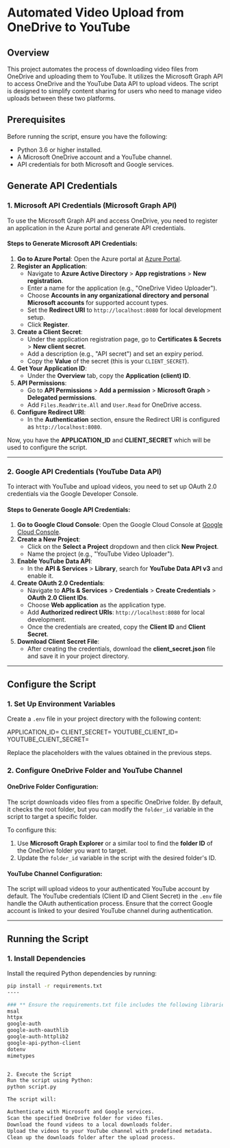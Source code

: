 # **Automated Video Upload from OneDrive to YouTube**

## **Overview**

This project automates the process of downloading video files from OneDrive and uploading them to YouTube. It utilizes the Microsoft Graph API to access OneDrive and the YouTube Data API to upload videos. The script is designed to simplify content sharing for users who need to manage video uploads between these two platforms.

## **Prerequisites**

Before running the script, ensure you have the following:
- Python 3.6 or higher installed.
- A Microsoft OneDrive account and a YouTube channel.
- API credentials for both Microsoft and Google services.

## **Generate API Credentials**

### **1. Microsoft API Credentials (Microsoft Graph API)**

To use the Microsoft Graph API and access OneDrive, you need to register an application in the Azure portal and generate API credentials.

#### **Steps to Generate Microsoft API Credentials:**

1. **Go to Azure Portal**: Open the Azure portal at [Azure Portal](https://portal.azure.com/).
2. **Register an Application**:
    - Navigate to **Azure Active Directory** > **App registrations** > **New registration**.
    - Enter a name for the application (e.g., "OneDrive Video Uploader").
    - Choose **Accounts in any organizational directory and personal Microsoft accounts** for supported account types.
    - Set the **Redirect URI** to `http://localhost:8080` for local development setup.
    - Click **Register**.
3. **Create a Client Secret**:
    - Under the application registration page, go to **Certificates & Secrets** > **New client secret**.
    - Add a description (e.g., "API secret") and set an expiry period.
    - Copy the **Value** of the secret (this is your `CLIENT_SECRET`).
4. **Get Your Application ID**:
    - Under the **Overview** tab, copy the **Application (client) ID**.
5. **API Permissions**:
    - Go to **API Permissions** > **Add a permission** > **Microsoft Graph** > **Delegated permissions**.
    - Add `Files.ReadWrite.All` and `User.Read` for OneDrive access.
6. **Configure Redirect URI**:
    - In the **Authentication** section, ensure the Redirect URI is configured as `http://localhost:8080`.

Now, you have the **APPLICATION_ID** and **CLIENT_SECRET** which will be used to configure the script.

---

### **2. Google API Credentials (YouTube Data API)**

To interact with YouTube and upload videos, you need to set up OAuth 2.0 credentials via the Google Developer Console.

#### **Steps to Generate Google API Credentials:**

1. **Go to Google Cloud Console**: Open the Google Cloud Console at [Google Cloud Console](https://console.cloud.google.com/).
2. **Create a New Project**:
    - Click on the **Select a Project** dropdown and then click **New Project**.
    - Name the project (e.g., "YouTube Video Uploader").
3. **Enable YouTube Data API**:
    - In the **API & Services** > **Library**, search for **YouTube Data API v3** and enable it.
4. **Create OAuth 2.0 Credentials**:
    - Navigate to **APIs & Services** > **Credentials** > **Create Credentials** > **OAuth 2.0 Client IDs**.
    - Choose **Web application** as the application type.
    - Add **Authorized redirect URIs**: `http://localhost:8080` for local development.
    - Once the credentials are created, copy the **Client ID** and **Client Secret**.
5. **Download Client Secret File**:
    - After creating the credentials, download the **client_secret.json** file and save it in your project directory.

---

## **Configure the Script**

### **1. Set Up Environment Variables**

Create a `.env` file in your project directory with the following content:

APPLICATION_ID=<Your Microsoft Application ID> CLIENT_SECRET=<Your Microsoft Client Secret> YOUTUBE_CLIENT_ID=<Your YouTube Client ID> YOUTUBE_CLIENT_SECRET=<Your YouTube Client Secret>


Replace the placeholders with the values obtained in the previous steps.

### **2. Configure OneDrive Folder and YouTube Channel**

#### **OneDrive Folder Configuration:**

The script downloads video files from a specific OneDrive folder. By default, it checks the root folder, but you can modify the `folder_id` variable in the script to target a specific folder.

To configure this:
1. Use **Microsoft Graph Explorer** or a similar tool to find the **folder ID** of the OneDrive folder you want to target.
2. Update the `folder_id` variable in the script with the desired folder's ID.

#### **YouTube Channel Configuration:**

The script will upload videos to your authenticated YouTube account by default. The YouTube credentials (Client ID and Client Secret) in the `.env` file handle the OAuth authentication process. Ensure that the correct Google account is linked to your desired YouTube channel during authentication.

---

## **Running the Script**

### **1. Install Dependencies**

Install the required Python dependencies by running:

```bash
pip install -r requirements.txt
----

### ** Ensure the requirements.txt file includes the following libraries:
msal
httpx
google-auth
google-auth-oauthlib
google-auth-httplib2
google-api-python-client
dotenv
mimetypes


2. Execute the Script
Run the script using Python:
python script.py

The script will:

Authenticate with Microsoft and Google services.
Scan the specified OneDrive folder for video files.
Download the found videos to a local downloads folder.
Upload the videos to your YouTube channel with predefined metadata.
Clean up the downloads folder after the upload process.

